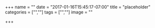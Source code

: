 +++
name = ""
date = "2017-01-16T15:45:17-07:00"
title = "placeholder"
categories = ["",""]
tags = ["",""]
image = ""

+++


